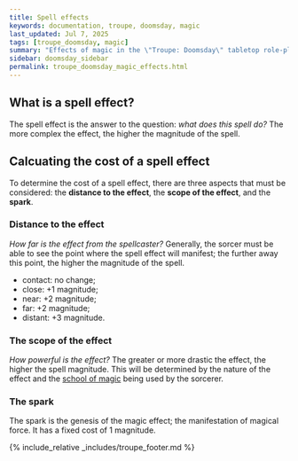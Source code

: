```yaml
---
title: Spell effects
keywords: documentation, troupe, doomsday, magic
last_updated: Jul 7, 2025
tags: [troupe_doomsday, magic]
summary: "Effects of magic in the \"Troupe: Doomsday\" tabletop role-playing game."
sidebar: doomsday_sidebar
permalink: troupe_doomsday_magic_effects.html
---
```


## What is a spell effect?

The spell effect is the answer to the question: *what does this spell do?* The more complex the effect, the higher the magnitude of the spell.

## Calcuating the cost of a spell effect

To determine the cost of a spell effect, there are three aspects that must be considered: the **distance to the effect**, the **scope of the effect**, and the **spark**.

### Distance to the effect

*How far is the effect from the spellcaster?* Generally, the sorcer must be able to see the point where the spell effect will manifest; the further away this point, the higher the magnitude of the spell.

- contact: no change;
- close: +1 magnitude;
- near: +2 magnitude;
- far: +2 magnitude;
- distant: +3 magnitude.

### The scope of the effect

*How powerful is the effect?* The greater or more drastic the effect, the higher the spell magnitude. This will be determined by the nature of the effect and the [school of magic](troupe_doomsday_magic.html#magic-schools) being used by the sorcerer.

### The spark

The spark is the genesis of the magic effect; the manifestation of magical force. It has a fixed cost of 1 magnitude.

{% include_relative _includes/troupe_footer.md %}
